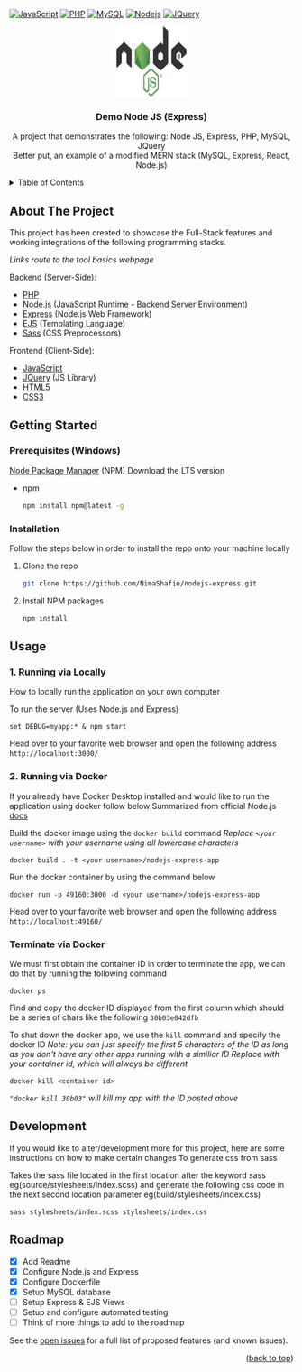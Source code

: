 <!-- PROJECT SHIELDS -->
[![JavaScript][JavaScript.com]][JavaScript-url]
[![PHP][Php.net]][Php-url]
[![MySQL][MySQL.com]][MySQL-url]
[![Nodejs][Nodejs.com]][Nodejs-url]
[![JQuery][JQuery.com]][JQuery-url]

<!-- PROJECT LOGO -->
<div align="center">
  <a href="https://github.com/NimaShafie/nodejs-express">
    <img src="public/images/Node.js_logo.svg" alt="Logo" width="124" height="124">
  </a>

  <h3 align="center">Demo Node JS (Express)</h3>

  <p align="center">
    A project that demonstrates the following: Node JS, Express, PHP, MySQL, JQuery<br />
    Better put, an example of a modified MERN stack (MySQL, Express, React, Node.js)
</div>


<!-- TABLE OF CONTENTS -->
<details>
  <summary>Table of Contents</summary>
  <ol>
    <li>
      <a href="#about-the-project">About The Project</a>
    </li>
    <li>
      <a href="#getting-started">Getting Started</a>
      <ul>
        <li><a href="#prerequisites">Prerequisites</a></li>
        <li><a href="#installation">Installation</a></li>
      </ul>
    </li>
    <li><a href="#usage">Usage</a></li>
      <ul>
        <li><a href="#running-via-docker">Running Via Docker</a></li>
        <li><a href="#terminate-via-docker">Terminate Via Docker</a></li>
      </ul>
    <li><a href="#roadmap">Roadmap</a></li>
    <li><a href="#development">Development</a></li>
    <!-- <li><a href="#license">License</a></li> -->
    <!-- <li><a href="#contact">Contact</a></li> -->
    <!-- <li><a href="#acknowledgments">Acknowledgments</a></li> -->
  </ol>
</details>

<!-- ABOUT THE PROJECT -->
## About The Project

<!-- [![Product Name Screen Shot][product-screenshot]](https://example.com) -->

This project has been created to showcase the Full-Stack features and working integrations of the following programming stacks.

*Links route to the tool basics webpage*

Backend (Server-Side):
* [PHP](https://www.php.net/manual/en/)
* [Node.js](https://nodejs.org/docs/latest-v18.x/api/) (JavaScript Runtime - Backend Server Environment)
* [Express](https://expressjs.com/en/guide/routing.html) (Node.js Web Framework)
* [EJS](https://ejs.co/#docs) (Templating Language)
* [Sass](https://sass-lang.com/guide) (CSS Preprocessors)

Frontend (Client-Side):
* [JavaScript](https://developer.mozilla.org/en-US/docs/Web/JavaScript)
* [JQuery](https://api.jquery.com/) (JS Library)
* [HTML5](https://developer.mozilla.org/en-US/docs/Glossary/HTML5)
* [CSS3](https://developer.mozilla.org/en-US/docs/Web/CSS)

<!-- GETTING STARTED -->
## Getting Started

### Prerequisites (Windows)
[Node Package Manager](https://nodejs.org/en) (NPM)
Download the LTS version


* npm
  ```sh
  npm install npm@latest -g
  ```

### Installation

Follow the steps below in order to install the repo onto your machine locally

1. Clone the repo
   ```sh
   git clone https://github.com/NimaShafie/nodejs-express.git
   ```
2. Install NPM packages
   ```sh
   npm install
   ```

<!-- USAGE EXAMPLES -->
## Usage
### 1. Running via Locally
How to locally run the application on your own computer

To run the server
(Uses Node.js and Express)
```
set DEBUG=myapp:* & npm start
```
Head over to your favorite web browser and open the following address
`http://localhost:3000/`

### 2. Running via Docker
If you already have Docker Desktop installed and would like to run the application using docker follow below
Summarized from official Node.js [docs](https://nodejs.org/en/docs/guides/nodejs-docker-webapp)

Build the docker image using the `docker build` command
*Replace `<your username>` with your username using all lowercase characters*
```
docker build . -t <your username>/nodejs-express-app
```
Run the docker container by using the command below
```
docker run -p 49160:3000 -d <your username>/nodejs-express-app
```
Head over to your favorite web browser and open the following address
`http://localhost:49160/`

### Terminate via Docker
We must first obtain the container ID in order to terminate the app, we can do that by running the following command
```
docker ps
```
Find and copy the docker ID displayed from the first column which should be a series of chars like the following `30b03e042dfb`

To shut down the docker app, we use the `kill` command and specify the docker ID
*Note: you can just specify the first 5 characters of the ID as long as you don't have any other apps running with a similiar ID*
*Replace <container id> with your container id, which will always be different*
```
docker kill <container id>
```
*`"docker kill 30b03"` will kill my app with the ID posted above*

<!-- ROADMAP -->
## Development
If you would like to alter/development more for this project, here are some instructions on how to make certain changes
To generate css from sass

Takes the sass file located in the first location after the keyword sass eg(source/stylesheets/index.scss) and generate the following css code in the next second location parameter eg(build/stylesheets/index.css)
```
sass stylesheets/index.scss stylesheets/index.css
```

<!-- ROADMAP -->
## Roadmap

- [x] Add Readme
- [x] Configure Node.js and Express
- [x] Configure Dockerfile
- [x] Setup MySQL database
- [ ] Setup Express & EJS Views
- [ ] Setup and configure automated testing
- [ ] Think of more things to add to the roadmap

See the [open issues](https://github.com/NimaShafie/nodejs-express/issues) for a full list of proposed features (and known issues).



<!-- CONTRIBUTING -->
<!-- ## Contributing

Contributions are what make the open source community such an amazing place to learn, inspire, and create. Any contributions you make are **greatly appreciated**.

If you have a suggestion that would make this better, please fork the repo and create a pull request. You can also simply open an issue with the tag "enhancement".
Don't forget to give the project a star! Thanks again!

1. Fork the Project
2. Create your Feature Branch (`git checkout -b feature/AmazingFeature`)
3. Commit your Changes (`git commit -m 'Add some AmazingFeature'`)
4. Push to the Branch (`git push origin feature/AmazingFeature`)
5. Open a Pull Request

<p align="right">(<a href="#readme-top">back to top</a>)</p> -->

<!-- LICENSE -->
<!-- ## License

Distributed under the MIT License. See `LICENSE.txt` for more information.

<p align="right">(<a href="#readme-top">back to top</a>)</p> -->



<!-- CONTACT -->
<!-- ## Contact

Your Name - [@your_twitter](https://twitter.com/your_username) - email@example.com

Project Link: [https://github.com/your_username/repo_name](https://github.com/your_username/repo_name)

<p align="right">(<a href="#readme-top">back to top</a>)</p> -->



<!-- ACKNOWLEDGMENTS -->
<!-- ## Acknowledgments

Use this space to list resources you find helpful and would like to give credit to. I've included a few of my favorites to kick things off!

* [Choose an Open Source License](https://choosealicense.com)
* [GitHub Emoji Cheat Sheet](https://www.webpagefx.com/tools/emoji-cheat-sheet)
* [Malven's Flexbox Cheatsheet](https://flexbox.malven.co/)
* [Malven's Grid Cheatsheet](https://grid.malven.co/)
* [Img Shields](https://shields.io)
* [GitHub Pages](https://pages.github.com)
* [Font Awesome](https://fontawesome.com)
* [React Icons](https://react-icons.github.io/react-icons/search)

-->
<p align="right">(<a href="#top">back to top</a>)</p>

<!-- MARKDOWN LINKS & IMAGES -->
<!-- https://www.markdownguide.org/basic-syntax/#reference-style-links -->
[contributors-shield]: https://img.shields.io/github/contributors/othneildrew/Best-README-Template.svg?style=for-the-badge
[contributors-url]: https://github.com/othneildrew/Best-README-Template/graphs/contributors
[forks-shield]: https://img.shields.io/github/forks/othneildrew/Best-README-Template.svg?style=for-the-badge
[forks-url]: https://github.com/othneildrew/Best-README-Template/network/members
[stars-shield]: https://img.shields.io/github/stars/othneildrew/Best-README-Template.svg?style=for-the-badge
[stars-url]: https://github.com/othneildrew/Best-README-Template/stargazers
[issues-shield]: https://img.shields.io/github/issues/othneildrew/Best-README-Template.svg?style=for-the-badge
[issues-url]: https://github.com/othneildrew/Best-README-Template/issues
[license-shield]: https://img.shields.io/github/license/othneildrew/Best-README-Template.svg?style=for-the-badge
[license-url]: https://github.com/othneildrew/Best-README-Template/blob/master/LICENSE.txt
[linkedin-shield]: https://img.shields.io/badge/-LinkedIn-black.svg?style=for-the-badge&logo=linkedin&colorB=555
[linkedin-url]: https://linkedin.com/in/othneildrew
[product-screenshot]: images/screenshot.png
<!-- [Next.js]: https://img.shields.io/badge/next.js-000000?style=for-the-badge&logo=nextdotjs&logoColor=white
[Next-url]: https://nextjs.org/ -->
<!-- [React.js]: https://img.shields.io/badge/React-20232A?style=for-the-badge&logo=react&logoColor=61DAFB
[React-url]: https://reactjs.org/ -->
<!-- [Laravel.com]: https://img.shields.io/badge/Laravel-FF2D20?style=for-the-badge&logo=laravel&logoColor=white
[Laravel-url]: https://laravel.com -->
<!-- [Bootstrap.com]: https://img.shields.io/badge/Bootstrap-563D7C?style=for-the-badge&logo=bootstrap&logoColor=white
[Bootstrap-url]: https://getbootstrap.com -->
[JQuery.com]: https://img.shields.io/badge/jQuery-0769AD?style=for-the-badge&logo=jquery&logoColor=white
[JQuery-url]: https://jquery.com 
[Php.net]: https://img.shields.io/badge/php-777BB4?style=for-the-badge&logo=php&logoColor=white
[Php-url]: https://www.php.net/
[MySQL.com]: https://img.shields.io/badge/mysql-4479A1?style=for-the-badge&logo=mysql&logoColor=white
[MySQL-url]: https://www.mysql.com/
[Nodejs.com]: https://img.shields.io/badge/node.js-339933?style=for-the-badge&logo=nodedotjs&logoColor=white
[Nodejs-url]: https://nodejs.org/en
[JavaScript.com]: https://img.shields.io/badge/javascript-F7DF1E?style=for-the-badge&logo=javascript&logoColor=white
[JavaScript-url]: https://developer.oracle.com/languages/javascript.html
